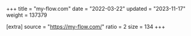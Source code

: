 +++
title = "my-flow.com"
date = "2022-03-22"
updated = "2023-11-17"
weight = 137379

[extra]
source = "https://my-flow.com/"
ratio = 2
size = 134
+++
